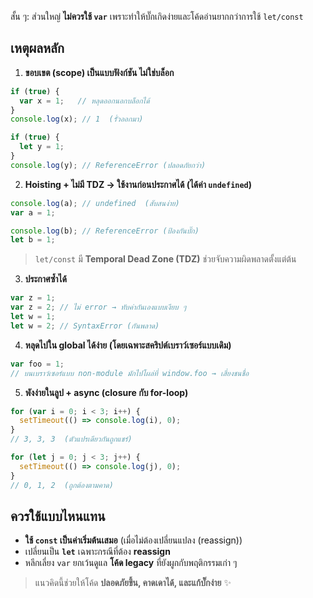 สั้น ๆ: ส่วนใหญ่ **ไม่ควรใช้ `var`** เพราะทำให้บั๊กเกิดง่ายและโค้ดอ่านยากกว่าการใช้ `let/const`

## เหตุผลหลัก

1. **ขอบเขต (scope) เป็นแบบฟังก์ชัน ไม่ใช่บล็อก**

```js
if (true) {
  var x = 1;   // หลุดออกนอกบล็อกได้
}
console.log(x); // 1  (รั่วออกมา)

if (true) {
  let y = 1;
}
console.log(y); // ReferenceError (ปลอดภัยกว่า)
```

2. **Hoisting + ไม่มี TDZ → ใช้งานก่อนประกาศได้ (ได้ค่า `undefined`)**

```js
console.log(a); // undefined  (สับสนง่าย)
var a = 1;

console.log(b); // ReferenceError (ป้องกันบั๊ก)
let b = 1;
```

> `let/const` มี **Temporal Dead Zone (TDZ)** ช่วยจับความผิดพลาดตั้งแต่ต้น

3. **ประกาศซ้ำได้**

```js
var z = 1;
var z = 2; // ไม่ error → ทับค่ากันเองแบบเงียบ ๆ
let w = 1;
let w = 2; // SyntaxError (กันพลาด)
```

4. **หลุดไปใน global ได้ง่าย (โดยเฉพาะสคริปต์เบราว์เซอร์แบบเดิม)**

```js
var foo = 1;
// บนเบราว์เซอร์แบบ non-module มักไปโผล่ที่ window.foo → เสี่ยงชนชื่อ
```

5. **พังง่ายในลูป + async (closure กับ for-loop)**

```js
for (var i = 0; i < 3; i++) {
  setTimeout(() => console.log(i), 0);
}
// 3, 3, 3  (ตัวแปรเดียวกันถูกแชร์)

for (let j = 0; j < 3; j++) {
  setTimeout(() => console.log(j), 0);
}
// 0, 1, 2  (ถูกต้องตามคาด)
```

## ควรใช้แบบไหนแทน

* **ใช้ `const` เป็นค่าเริ่มต้นเสมอ** (เมื่อไม่ต้องเปลี่ยนแปลง (reassign))
* เปลี่ยนเป็น **`let`** เฉพาะกรณีที่ต้อง **reassign**
* หลีกเลี่ยง `var` ยกเว้นดูแล **โค้ด legacy** ที่ยังผูกกับพฤติกรรมเก่า ๆ

> แนวคิดนี้ช่วยให้โค้ด **ปลอดภัยขึ้น, คาดเดาได้, และแก้บั๊กง่าย** ✨
